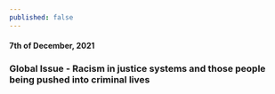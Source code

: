 ```yaml
---
published: false
---
```

#### 7th of December, 2021

### Global Issue - Racism in justice systems and those people being pushed into criminal lives
